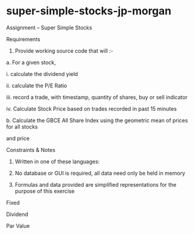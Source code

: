 # super-simple-stocks-jp-morgan

Assignment – Super Simple Stocks

Requirements

1. Provide working source code that will :-

a. For a given stock, 

i. calculate the dividend yield

ii. calculate the P/E Ratio

iii. record a trade, with timestamp, quantity of shares, buy or sell indicator 

iv. Calculate Stock Price based on trades recorded in past 15 minutes

b. Calculate the GBCE All Share Index using the geometric mean of prices for all stocks

and price

Constraints & Notes

1. Written in one of these languages:

2. No database or GUI is required, all data need only be held in memory

3. Formulas and data provided are simplified representations for the purpose of this exercise

Fixed 

Dividend 

Par Value
